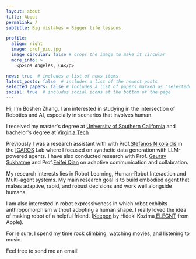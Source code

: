 ```yaml
---
layout: about
title: About
permalink: /
subtitle: Big mistakes = Bigger life lessons.

profile:
  align: right
  image: prof_pic.jpg
  image_circular: false # crops the image to make it circular
  more_info: >
    <p>Los Angeles, CA</p>

news: true  # includes a list of news items
latest_posts: false  # includes a list of the newest posts
selected_papers: false # includes a list of papers marked as "selected={true}"
social: true  # includes social icons at the bottom of the page
---
```



Hi, I'm Boshen Zhang, I am interested in studying in the intersection of Robotics and AI, especially in scenarios that involves human. 

I received my master's degree at [University of Southern California](https://www.usc.edu/) and bachelor's degree at [Virginia Tech](https://www.vt.edu/)

Previously I was a research assistant with with Prof.[Stefanos Nikolaidis](https://www.stefanosnikolaidis.net/) in the [ICAROS](https://icaros.usc.edu/people/) Lab where I focused on synthetic data generation with LLM-powered agents. I have also conducted research with Prof. [Gaurav Sukhatme](https://viterbi.usc.edu/directory/faculty/Sukhatme/Gaurav) and Prof.[Feifei Qian](https://sites.google.com/usc.edu/roboland) on adaptive communication and collabration. 

My research interests lies in Robot Learning, Human-Robot Interaction and Multi-agent systems. My main research goal is to build embodied agent that makes adaptive, rapid, and robust decisions and work well alongside humans.  

I am also interested in robot expressiveness in which robot exhibits anthropomorphism without adopting a human shape. I really loved the idea of making robot of a helpful friend. ([Keepon](https://www.youtube.com/watch?v=nPdP1jBfxzo) by Hideki Kozima,[ELEGNT](https://www.youtube.com/watch?v=iJtTfIj1Dd8) from Apple). 

For leisure, I spend my time rock climbing, watching movies, and listening to music.

Feel free to send me an email! 
